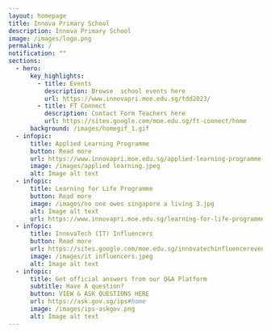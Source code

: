 ```yaml
---
layout: homepage
title: Innova Primary School
description: Innova Primary School
image: /images/logo.png
permalink: /
notification: ""
sections:
  - hero:
      key_highlights:
        - title: Events
          description: Browse  school events here
          url: https://www.innovapri.moe.edu.sg/tdd2023/
        - title: FT Connect
          description: Contact Form Teachers here
          url: https://sites.google.com/moe.edu.sg/ft-connect/home
      background: /images/homegif_1.gif
  - infopic:
      title: Applied Learning Programme
      button: Read more
      url: https://www.innovapri.moe.edu.sg/applied-learning-programme-alp/
      image: /images/applied learning.jpeg
      alt: Image alt text
  - infopic:
      title: Learning for Life Programme
      button: Read more
      image: /images/no one owes singapore a living 3.jpg
      alt: Image alt text
      url: https://www.innovapri.moe.edu.sg/learning-for-life-programme-ips/
  - infopic:
      title: InnovaTech (IT) Influencers
      button: Read more
      url: https://sites.google.com/moe.edu.sg/innovatechinfluencereventsblog/home
      image: /images/it influencers.jpeg
      alt: Image alt text
  - infopic:
      title: Get official answers from our Q&A Platform
      subtitle: Have A question?
      button: VIEW & ASK QUESTIONS HERE
      url: https://ask.gov.sg/ips#home
      image: /images/ips-askgov.png
      alt: Image alt text
---
```

